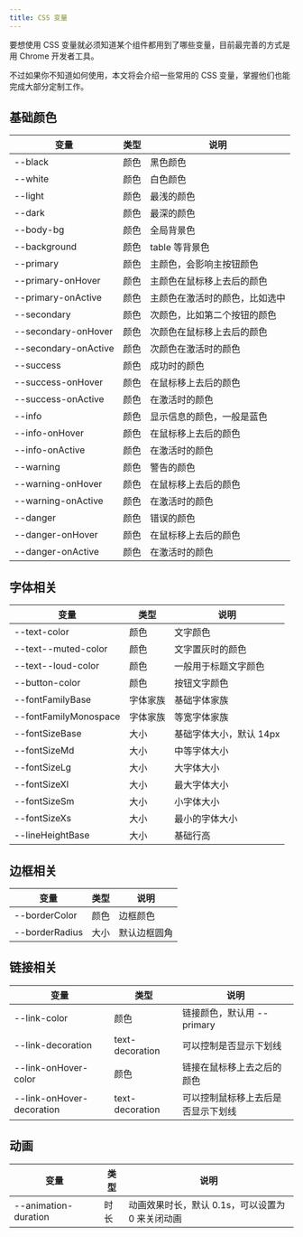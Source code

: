 ```yaml
---
title: CSS 变量
---
```


要想使用 CSS 变量就必须知道某个组件都用到了哪些变量，目前最完善的方式是用 Chrome 开发者工具。

不过如果你不知道如何使用，本文将会介绍一些常用的 CSS 变量，掌握他们也能完成大部分定制工作。

## 基础颜色

| 变量                 | 类型 | 说明                           |
| -------------------- | ---- | ------------------------------ |
| --black              | 颜色 | 黑色颜色                       |
| --white              | 颜色 | 白色颜色                       |
| --light              | 颜色 | 最浅的颜色                     |
| --dark               | 颜色 | 最深的颜色                     |
| --body-bg            | 颜色 | 全局背景色                     |
| --background         | 颜色 | table 等背景色                 |
| --primary            | 颜色 | 主颜色，会影响主按钮颜色       |
| --primary-onHover    | 颜色 | 主颜色在鼠标移上去后的颜色     |
| --primary-onActive   | 颜色 | 主颜色在激活时的颜色，比如选中 |
| --secondary          | 颜色 | 次颜色，比如第二个按钮的颜色   |
| --secondary-onHover  | 颜色 | 次颜色在鼠标移上去后的颜色     |
| --secondary-onActive | 颜色 | 次颜色在激活时的颜色           |
| --success            | 颜色 | 成功时的颜色                   |
| --success-onHover    | 颜色 | 在鼠标移上去后的颜色           |
| --success-onActive   | 颜色 | 在激活时的颜色                 |
| --info               | 颜色 | 显示信息的颜色，一般是蓝色     |
| --info-onHover       | 颜色 | 在鼠标移上去后的颜色           |
| --info-onActive      | 颜色 | 在激活时的颜色                 |
| --warning            | 颜色 | 警告的颜色                     |
| --warning-onHover    | 颜色 | 在鼠标移上去后的颜色           |
| --warning-onActive   | 颜色 | 在激活时的颜色                 |
| --danger             | 颜色 | 错误的颜色                     |
| --danger-onHover     | 颜色 | 在鼠标移上去后的颜色           |
| --danger-onActive    | 颜色 | 在激活时的颜色                 |

## 字体相关

| 变量                  | 类型     | 说明                    |
| --------------------- | -------- | ----------------------- |
| --text-color          | 颜色     | 文字颜色                |
| --text--muted-color   | 颜色     | 文字置灰时的颜色        |
| --text--loud-color    | 颜色     | 一般用于标题文字颜色    |
| --button-color        | 颜色     | 按钮文字颜色            |
| --fontFamilyBase      | 字体家族 | 基础字体家族            |
| --fontFamilyMonospace | 字体家族 | 等宽字体家族            |
| --fontSizeBase        | 大小     | 基础字体大小，默认 14px |
| --fontSizeMd          | 大小     | 中等字体大小            |
| --fontSizeLg          | 大小     | 大字体大小              |
| --fontSizeXl          | 大小     | 最大字体大小            |
| --fontSizeSm          | 大小     | 小字体大小              |
| --fontSizeXs          | 大小     | 最小的字体大小          |
| --lineHeightBase      | 大小     | 基础行高                |

## 边框相关

| 变量           | 类型 | 说明         |
| -------------- | ---- | ------------ |
| --borderColor  | 颜色 | 边框颜色     |
| --borderRadius | 大小 | 默认边框圆角 |

## 链接相关

| 变量                      | 类型            | 说明                               |
| ------------------------- | --------------- | ---------------------------------- |
| --link-color              | 颜色            | 链接颜色，默认用 --primary         |
| --link-decoration         | text-decoration | 可以控制是否显示下划线             |
| --link-onHover-color      | 颜色            | 链接在鼠标移上去之后的颜色         |
| --link-onHover-decoration | text-decoration | 可以控制鼠标移上去后是否显示下划线 |

## 动画

| 变量                 | 类型 | 说明                                             |
| -------------------- | ---- | ------------------------------------------------ |
| --animation-duration | 时长 | 动画效果时长，默认 0.1s，可以设置为 0 来关闭动画 |
